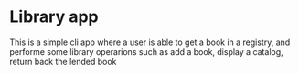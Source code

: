 # Library app

This is a simple cli app where a user is able to get a book in a registry, and performe some library operarions such as add a book, display a catalog, return back the lended book
